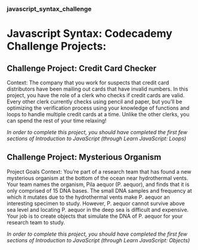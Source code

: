### javascript_syntax_challenge
# Javascript Syntax: Codecademy Challenge Projects:

 Challenge Project: Credit Card Checker
--------------------------------------

Context: The company that you work for suspects that credit card distributors have been mailing out cards that have invalid numbers. 
In this project, you have the role of a clerk who checks if credit cards are valid. Every other clerk currently 
checks using pencil and paper, but you’ll be optimizing the verification process using your knowledge of functions 
and loops to handle multiple credit cards at a time. Unlike the other clerks, you can spend the rest of your time relaxing!

_In order to complete this project, you should have completed the first few sections of Introduction to JavaScript (through Learn JavaScript: Loops)_


 Challenge Project: Mysterious Organism
------------------------------------

Project Goals
Context: You’re part of a research team that has found a new mysterious organism at the bottom of the ocean 
near hydrothermal vents. Your team names the organism, Pila aequor (P. aequor), and finds that it is only 
comprised of 15 DNA bases. The small DNA samples and frequency at which it mutates due to the 
hydrothermal vents make P. aequor an interesting specimen to study. However, P. aequor cannot 
survive above sea level and locating P. aequor in the deep sea is difficult and expensive. 
Your job is to create objects that simulate the DNA of P. aequor for your research team to study.

_In order to complete this project, you should have completed the first few sections of Introduction 
to JavaScript (through Learn JavaScript: Objects)_

